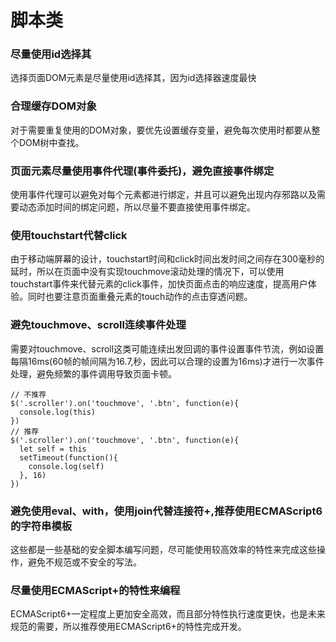 # 脚本类
### 尽量使用id选择其
选择页面DOM元素是尽量使用id选择其，因为id选择器速度最快
### 合理缓存DOM对象
对于需要重复使用的DOM对象，要优先设置缓存变量，避免每次使用时都要从整个DOM树中查找。
### 页面元素尽量使用事件代理(事件委托)，避免直接事件绑定
使用事件代理可以避免对每个元素都进行绑定，并且可以避免出现内存邪路以及需要动态添加时间的绑定问题，所以尽量不要直接使用事件绑定。
### 使用touchstart代替click
由于移动端屏幕的设计，touchstart时间和click时间出发时间之间存在300毫秒的延时，所以在页面中没有实现touchmove滚动处理的情况下，可以使用touchstart事件来代替元素的click事件，加快页面点击的响应速度，提高用户体验。同时也要注意页面重叠元素的touch动作的点击穿透问题。
### 避免touchmove、scroll连续事件处理
需要对touchmove、scroll这类可能连续出发回调的事件设置事件节流，例如设置每隔16ms(60帧的帧间隔为16.7,秒，因此可以合理的设置为16ms)才进行一次事件处理，避免频繁的事件调用导致页面卡顿。
```
// 不推荐
$('.scroller').on('touchmove', '.btn', function(e){
  console.log(this)
})
// 推荐
$('.scroller').on('touchmove', '.btn', function(e){
  let self = this
  setTimeout(function(){
    console.log(self)
  }, 16)
})
```
### 避免使用eval、with，使用join代替连接符+,推荐使用ECMAScript6的字符串模板
这些都是一些基础的安全脚本编写问题，尽可能使用较高效率的特性来完成这些操作，避免不规范或不安全的写法。
### 尽量使用ECMAScript+的特性来编程
ECMAScript6+一定程度上更加安全高效，而且部分特性执行速度更快，也是未来规范的需要，所以推荐使用ECMAScript6+的特性完成开发。